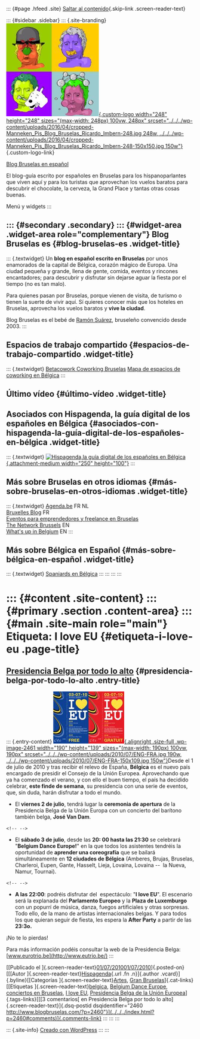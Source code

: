 ::: {#page .hfeed .site}
[Saltar al contenido](index.html#content){.skip-link
.screen-reader-text}

::: {#sidebar .sidebar}
::: {.site-branding}
[![](../../../wp-content/uploads/2016/04/cropped-Manneken_Pis_Blog_Bruselas_Ricardo_Imbern-248.jpg){.custom-logo
width="248" height="248" sizes="(max-width: 248px) 100vw, 248px"
srcset="../../../wp-content/uploads/2016/04/cropped-Manneken_Pis_Blog_Bruselas_Ricardo_Imbern-248.jpg 248w, ../../../wp-content/uploads/2016/04/cropped-Manneken_Pis_Blog_Bruselas_Ricardo_Imbern-248-150x150.jpg 150w"}](../../../index.html){.custom-logo-link}

[Blog Bruselas en español](../../../index.html)

El blog-guía escrito por españoles en Bruselas para los hispanoparlantes
que viven aquí y para los turistas que aprovechan los vuelos baratos
para descubrir el chocolate, la cerveza, la Grand Place y tantas otras
cosas buenas.

Menú y widgets
:::

::: {#secondary .secondary}
::: {#widget-area .widget-area role="complementary"}
Blog Bruselas es {#blog-bruselas-es .widget-title}
----------------

::: {.textwidget}
Un **blog en español escrito en Bruselas** por unos enamorados de la
capital de Bélgica, corazón mágico de Europa. Una ciudad pequeña y
grande, llena de gente, comida, eventos y rincones encantadores; para
descubrir y disfrutar sin dejarse aguar la fiesta por el tiempo (no es
tan malo).

Para quienes pasan por Bruselas, porque vienen de visita, de turismo o
tienen la suerte de vivir aquí. Sí quieres conocer más que los hoteles
en Bruselas, aprovecha los vuelos baratos y **vive la ciudad**.

Blog Bruselas es el bebé de [Ramón Suárez](http://www.ramonsuarez.com),
bruseleño convencido desde 2003.
:::

Espacios de trabajo compartido {#espacios-de-trabajo-compartido .widget-title}
------------------------------

::: {.textwidget}
[Betacowork Coworking Bruselas](http://www.betacowork.com) [Mapa de
espacios de coworking en Bélgica](http://coworkingbelgium.com)
:::

Último vídeo {#último-vídeo .widget-title}
------------

Asociados con Hispagenda, la guía digital de los españoles en Bélgica {#asociados-con-hispagenda-la-guía-digital-de-los-españoles-en-bélgica .widget-title}
---------------------------------------------------------------------

::: {.textwidget}
[![Hispagenda,la guía digital de los españoles en
Bélgica](../../../wp-content/uploads/2010/04/Hispagenda-250px.gif "Hispagenda, la guía digital de los españoles en Bélgica"){.attachment-medium
width="250" height="100"}](http://www.hispagenda.com)
:::

Más sobre Bruselas en otros idiomas {#más-sobre-bruselas-en-otros-idiomas .widget-title}
-----------------------------------

::: {.textwidget}
[Agenda.be](http://www.agenda.be) FR NL\
[Bruxelles Blog](http://www.bxlblog.be/) FR\
[Eventos para emprendedores y freelance en
Bruselas](http://www.betacowork.com/events/)\
[The Network
Brussels](http://groups.yahoo.com/group/TheNetworkBrussels/) EN\
[What\'s up in Belgium](http://www.whatsupin.be/) EN
:::

Más sobre Bélgica en Español {#más-sobre-bélgica-en-español .widget-title}
----------------------------

::: {.textwidget}
[Spaniards en Bélgica](http://www.spaniards.es/paises/belgica)
:::
:::
:::
:::

::: {#content .site-content}
::: {#primary .section .content-area}
::: {#main .site-main role="main"}
Etiqueta: I love EU {#etiqueta-i-love-eu .page-title}
===================

[Presidencia Belga por todo lo alto](../../../index.html?p=2460) {#presidencia-belga-por-todo-lo-alto .entry-title}
----------------------------------------------------------------

::: {.entry-content}
[![ENG-FRA](../../../wp-content/uploads/2010/07/ENG-FRA.jpg){.alignright
.size-full .wp-image-2461 width="190" height="139"
sizes="(max-width: 190px) 100vw, 190px"
srcset="../../../wp-content/uploads/2010/07/ENG-FRA.jpg 190w, ../../../wp-content/uploads/2010/07/ENG-FRA-150x109.jpg 150w"}](../../../wp-content/uploads/2010/07/ENG-FRA.jpg)Desde
el 1 de julio de 2010 y tras recibir el relevo de España, **Bélgica** es
el nuevo país encargado de presidir el Consejo de la Unión Europea.
Aprovechando que ya ha comenzado el verano, y con ello el buen tiempo,
el país ha decidido celebrar, **este finde de semana**, su presidencia
con una serie de eventos, que, sin duda, harán disfrutar a todo el
mundo.

-   El **viernes 2 de julio**, tendrá lugar la **ceremonia de apertura**
    de la Presidencia Belga de la Unión Europa con un concierto del
    barítono también belga, **José Van Dam**.

```{=html}
<!-- -->
```
-   El **sábado 3 de julio**, desde las **20: 00 hasta las 21:30** se
    celebrará "**Belgium Dance Europe!**" en la que todos los asistentes
    tendréis la oportunidad de **aprender una coreografía** que se
    bailará simultáneamente en **12 ciudades de Bélgica** (Amberes,
    Brujas, Bruselas, Charleroi, Eupen, Gante, Hasselt, Lieja, Lovaina,
    Lovaina --  la Nueva, Namur, Tournai).

```{=html}
<!-- -->
```
-   **A las 22:00**: podréis disfrutar del  espectáculo: "**I love
    EU**". El escenario será la explanada del **Parlamento Europeo** y
    la **Plaza de Luxemburgo** con un popurrí de música, danza, fuegos
    artificiales y otras sorpresas. Todo ello, de la mano de artistas
    internacionales belgas. Y para todos los que quieran seguir de
    fiesta, les espera la **After Party** a partir de las **23:3o.**

¡No te lo pierdas!

Para más información podéis consultar la web de la Presidencia Belga:
[www.eurotrio.be](http://www.eutrio.be/)
:::

[[Publicado el
]{.screen-reader-text}[01/07/201001/07/2010](../../../index.html?p=2460)]{.posted-on}[[[Autor
]{.screen-reader-text}[Hispagenda](../../author/hispagenda/index.html){.url
.fn .n}]{.author .vcard}]{.byline}[[Categorías
]{.screen-reader-text}[Artes](../../category/artes/index.html), [Gran
Bruselas](../../category/gran-bruselas/index.html)]{.cat-links}[[Etiquetas
]{.screen-reader-text}[belgica](../belgica/index.html), [Belgium Dance
Europe](../belgium-dance-europe/index.html), [conciertos en
Bruselas](../conciertos-en-bruselas/index.html), [I love
EU](index.html), [Presidencia Belga de la Unión
Europea](../presidencia-belga-de-la-union-europea/index.html)]{.tags-links}[[[3
comentarios[ en Presidencia Belga por todo lo
alto]{.screen-reader-text}]{.dsq-postid
dsqidentifier="2460 http://www.blogbruselas.com/?p=2460"}](../../../index.html?p=2460#comments)]{.comments-link}
:::
:::
:::

::: {.site-info}
[Creado con WordPress](https://es.wordpress.org/)
:::
:::

